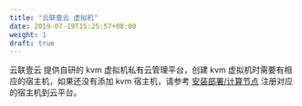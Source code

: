 ```yaml
---
title: "云联壹云 虚拟机"
date: 2019-07-19T15:25:57+08:00
weight: 1
draft: true
---
```


云联壹云 提供自研的 kvm 虚拟机私有云管理平台，创建 kvm 虚拟机时需要有相应的宿主机，如果还没有添加 kvm 宿主机，请参考 [安装部署/计算节点](/setup/host/) 注册对应的宿主机到云平台。
